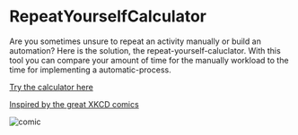 # RepeatYourselfCalculator
Are you sometimes unsure to repeat an activity manually or build an automation? Here is the solution, the repeat-yourself-caluclator. With this tool you can compare your amount of time for the manually workload to the time for implementing a automatic-process.

[Try the calculator here](https://milchreis.github.io/RepeatYourselfCalculator/index.html)

[Inspired by the great XKCD comics](https://xkcd.com/1205/)

![comic](https://imgs.xkcd.com/comics/is_it_worth_the_time.png)

